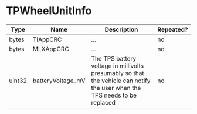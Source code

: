 # TPWheelUnitInfo

Type|Name|Description|Repeated?
-|-|-|-
bytes|TIAppCRC|...|no
bytes|MLXAppCRC|...|no
uint32|batteryVoltage_mV|The TPS battery voltage in millivolts presumably so that the vehicle can notify the user when the TPS needs to be replaced|no
